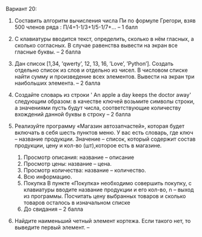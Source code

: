 Вариант 20:
1. Составить алгоритм вычисления числа Пи по формуле
Грегори, взяв 500 членов ряда : П/4=1-1/3+1/5-1/7+... – 1 балл

2. С клавиатуры вводится текст, определить, сколько в нём гласных,
а сколько согласных. В случае равенства вывести на экран все гласные
буквы. – 2 балла

3. Дан список [1,34, ’qwerty’, 12, 13, 16, ’Love’, ’Python’]. Создать
отдельно список из слов и отдельно из чисел. В числовом списке найти
сумму и произведение всех элементов. Вывести на экран три
наибольших элемента. – 2 балла

4. Создайте словарь из строки ' An apple a day keeps the doctor away'
следующим образом: в качестве ключей возьмите символы строки, а
значениями пусть будут числа, соответствующие количеству
вхождений данной буквы в строку – 2 балла

5. Реализуйте программу «Магазин автозапчастей», которая будет
включать в себя шесть пунктов меню. У вас есть словарь, где ключ –
название продукции. Значение – список, который содержит состав
продукции, цену и кол-во (шт),которое есть в магазине.
	1. Просмотр описания: название – описание
	2. Просмотр цены: название – цена.
	3. Просмотр количества: название – количество.
	4. Всю информацию.
	5. Покупка
	В пункте «Покупка» необходимо совершить покупку, с
	клавиатуры вводите название продукции и его кол-во, n – выход из
	программы. Посчитать цену выбранных товаров и сколько товаров
	осталось в изначальном списке
	6. До свидания – 2 балла

6. Найдите наименьший четный элемент кортежа. Если такого нет,
то выведите первый элемент. –
